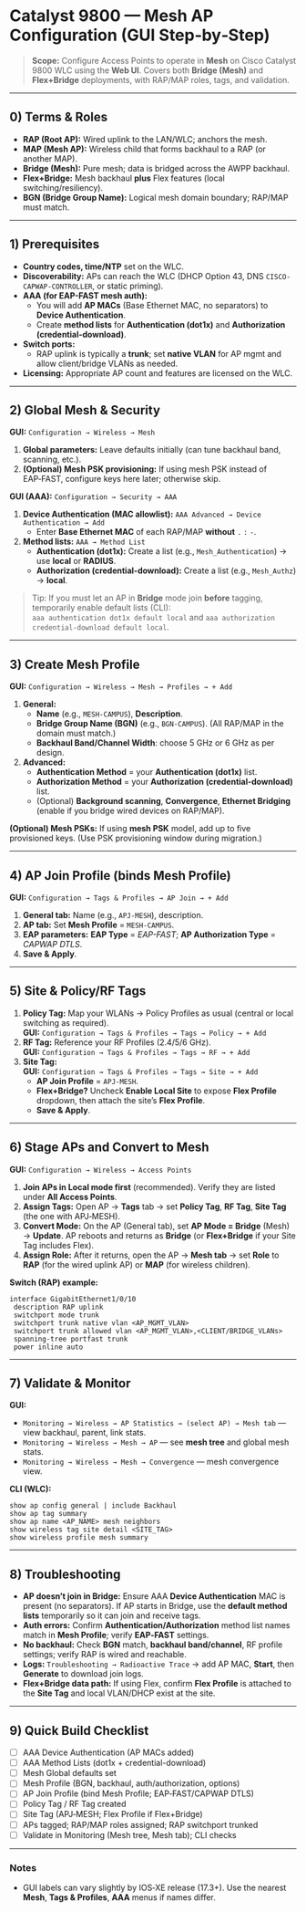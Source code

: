 
# Catalyst 9800 — Mesh AP Configuration (GUI Step‑by‑Step)

> **Scope:** Configure Access Points to operate in **Mesh** on Cisco Catalyst 9800 WLC using the **Web UI**. Covers both **Bridge (Mesh)** and **Flex+Bridge** deployments, with RAP/MAP roles, tags, and validation.

---

## 0) Terms & Roles
- **RAP (Root AP):** Wired uplink to the LAN/WLC; anchors the mesh.
- **MAP (Mesh AP):** Wireless child that forms backhaul to a RAP (or another MAP).
- **Bridge (Mesh):** Pure mesh; data is bridged across the AWPP backhaul.
- **Flex+Bridge:** Mesh backhaul **plus** Flex features (local switching/resiliency).
- **BGN (Bridge Group Name):** Logical mesh domain boundary; RAP/MAP must match.

---

## 1) Prerequisites
- **Country codes, time/NTP** set on the WLC.
- **Discoverability:** APs can reach the WLC (DHCP Option 43, DNS `CISCO-CAPWAP-CONTROLLER`, or static priming).
- **AAA (for EAP-FAST mesh auth):**
  - You will add **AP MACs** (Base Ethernet MAC, no separators) to **Device Authentication**.
  - Create **method lists** for **Authentication (dot1x)** and **Authorization (credential-download)**.
- **Switch ports:**
  - RAP uplink is typically a **trunk**; set **native VLAN** for AP mgmt and allow client/bridge VLANs as needed.
- **Licensing:** Appropriate AP count and features are licensed on the WLC.

---

## 2) Global Mesh & Security
**GUI:** `Configuration → Wireless → Mesh`  
1) **Global parameters:** Leave defaults initially (can tune backhaul band, scanning, etc.).  
2) **(Optional) Mesh PSK provisioning:** If using mesh PSK instead of EAP‑FAST, configure keys here later; otherwise skip.

**GUI (AAA):** `Configuration → Security → AAA`
1) **Device Authentication (MAC allowlist):** `AAA Advanced → Device Authentication → Add`
   - Enter **Base Ethernet MAC** of each RAP/MAP **without** `.` `:` `-`.
2) **Method lists:** `AAA → Method List`
   - **Authentication (dot1x):** Create a list (e.g., `Mesh_Authentication`) → use **local** or **RADIUS**.
   - **Authorization (credential-download):** Create a list (e.g., `Mesh_Authz`) → **local**.

> Tip: If you must let an AP in **Bridge** mode join **before** tagging, temporarily enable default lists (CLI):  
> `aaa authentication dot1x default local` and `aaa authorization credential-download default local`.

---

## 3) Create Mesh Profile
**GUI:** `Configuration → Wireless → Mesh → Profiles → + Add`
1) **General:**
   - **Name** (e.g., `MESH-CAMPUS`), **Description**.
   - **Bridge Group Name (BGN)** (e.g., `BGN-CAMPUS`). (All RAP/MAP in the domain must match.)
   - **Backhaul Band/Channel Width**: choose 5 GHz or 6 GHz as per design.
2) **Advanced:**
   - **Authentication Method** = your **Authentication (dot1x)** list.
   - **Authorization Method** = your **Authorization (credential-download)** list.
   - (Optional) **Background scanning**, **Convergence**, **Ethernet Bridging** (enable if you bridge wired devices on RAP/MAP).

**(Optional) Mesh PSKs:** If using **mesh PSK** model, add up to five provisioned keys. (Use PSK provisioning window during migration.)

---

## 4) AP Join Profile (binds Mesh Profile)
**GUI:** `Configuration → Tags & Profiles → AP Join → + Add`
1) **General tab:** Name (e.g., `APJ-MESH`), description.
2) **AP tab:** Set **Mesh Profile** = `MESH-CAMPUS`.
3) **EAP parameters:** **EAP Type** = *EAP-FAST*; **AP Authorization Type** = *CAPWAP DTLS*.
4) **Save & Apply**.

---

## 5) Site & Policy/RF Tags
1) **Policy Tag:** Map your WLANs → Policy Profiles as usual (central or local switching as required).  
   **GUI:** `Configuration → Tags & Profiles → Tags → Policy → + Add`
2) **RF Tag:** Reference your RF Profiles (2.4/5/6 GHz).  
   **GUI:** `Configuration → Tags & Profiles → Tags → RF → + Add`
3) **Site Tag:**  
   **GUI:** `Configuration → Tags & Profiles → Tags → Site → + Add`
   - **AP Join Profile** = `APJ-MESH`.
   - **Flex+Bridge?** Uncheck **Enable Local Site** to expose **Flex Profile** dropdown, then attach the site’s **Flex Profile**.
   - **Save & Apply**.

---

## 6) Stage APs and Convert to Mesh
**GUI:** `Configuration → Wireless → Access Points`
1) **Join APs in Local mode first** (recommended). Verify they are listed under **All Access Points**.
2) **Assign Tags:** Open AP → **Tags** tab → set **Policy Tag**, **RF Tag**, **Site Tag** (the one with APJ‑MESH).
3) **Convert Mode:** On the AP (General tab), set **AP Mode = Bridge** (Mesh) → **Update**. AP reboots and returns as **Bridge** (or **Flex+Bridge** if your Site Tag includes Flex).
4) **Assign Role:** After it returns, open the AP → **Mesh tab** → set **Role** to **RAP** (for the wired uplink AP) or **MAP** (for wireless children).

**Switch (RAP) example:**
```
interface GigabitEthernet1/0/10
 description RAP uplink
 switchport mode trunk
 switchport trunk native vlan <AP_MGMT_VLAN>
 switchport trunk allowed vlan <AP_MGMT_VLAN>,<CLIENT/BRIDGE_VLANs>
 spanning-tree portfast trunk
 power inline auto
```

---

## 7) Validate & Monitor
**GUI:**
- `Monitoring → Wireless → AP Statistics → (select AP) → Mesh tab` — view backhaul, parent, link stats.
- `Monitoring → Wireless → Mesh → AP` — see **mesh tree** and global mesh stats.
- `Monitoring → Wireless → Mesh → Convergence` — mesh convergence view.

**CLI (WLC):**
```
show ap config general | include Backhaul
show ap tag summary
show ap name <AP_NAME> mesh neighbors
show wireless tag site detail <SITE_TAG>
show wireless profile mesh summary
```

---

## 8) Troubleshooting
- **AP doesn’t join in Bridge:** Ensure AAA **Device Authentication** MAC is present (no separators). If AP starts in Bridge, use the **default method lists** temporarily so it can join and receive tags.
- **Auth errors:** Confirm **Authentication/Authorization** method list names match in **Mesh Profile**; verify **EAP‑FAST** settings.
- **No backhaul:** Check **BGN** match, **backhaul band/channel**, RF profile settings; verify RAP is wired and reachable.
- **Logs:** `Troubleshooting → Radioactive Trace` → add AP MAC, **Start**, then **Generate** to download join logs.
- **Flex+Bridge data path:** If using Flex, confirm **Flex Profile** is attached to the **Site Tag** and local VLAN/DHCP exist at the site.

---

## 9) Quick Build Checklist
- [ ] AAA Device Authentication (AP MACs added)  
- [ ] AAA Method Lists (dot1x + credential-download)  
- [ ] Mesh Global defaults set  
- [ ] Mesh Profile (BGN, backhaul, auth/authorization, options)  
- [ ] AP Join Profile (bind Mesh Profile; EAP‑FAST/CAPWAP DTLS)  
- [ ] Policy Tag / RF Tag created  
- [ ] Site Tag (APJ‑MESH; Flex Profile if Flex+Bridge)  
- [ ] APs tagged; RAP/MAP roles assigned; RAP switchport trunked  
- [ ] Validate in Monitoring (Mesh tree, Mesh tab); CLI checks

---

### Notes
- GUI labels can vary slightly by IOS‑XE release (17.3+). Use the nearest **Mesh**, **Tags & Profiles**, **AAA** menus if names differ.
